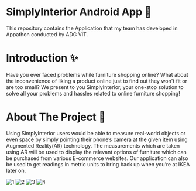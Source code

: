 # SimplyInterior Android App 📱
This repository contains the Application that my team has developed in Appathon conducted by ADG VIT.

# Introduction ✨
Have you ever faced problems while furniture shopping online? What about the inconvenience of liking a product online just to find out they won't fit or are too small? We present to you SimplyInterior, your one-stop solution to solve all your problems and hassles related to online furniture shopping!

# About The Project 📝
Using SimplyInterior users would be able to measure real-world objects or even space by simply pointing their phone’s camera at the given item using Augmented Reality(AR) technology. The measurements which are taken using AR will be used to display the relevant options of furniture which can be purchased from various E-commerce websites. Our application can also be used to get readings in metric units to bring back up when you’re at IKEA later on.

![1](https://user-images.githubusercontent.com/73957024/136906690-5bd0a058-8667-41af-8a9d-1580d14ad609.png)
![2](https://user-images.githubusercontent.com/73957024/136906693-b8994c6a-d796-4e27-a885-4b9e62414d6b.png)
![3](https://user-images.githubusercontent.com/73957024/136906698-71283b7c-1603-463e-bf7f-c2a190d1b9bb.png)
![4](https://user-images.githubusercontent.com/73957024/136906701-2929e922-2dce-4a19-b80a-e9b23991df8c.png)
